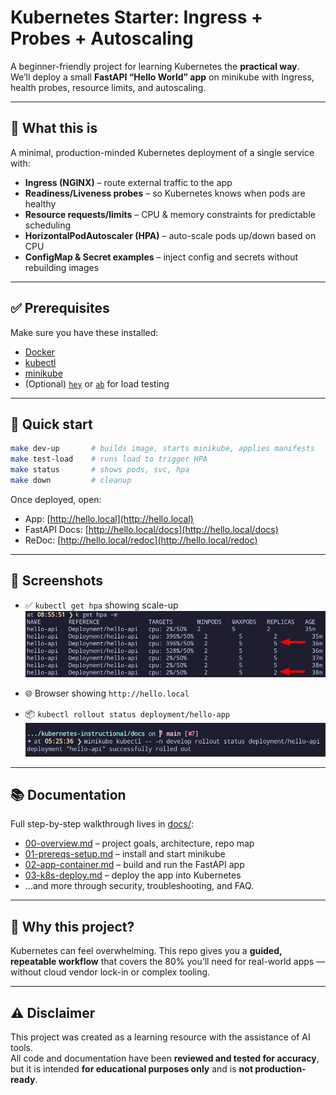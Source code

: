 # Kubernetes Starter: Ingress + Probes + Autoscaling

A beginner-friendly project for learning Kubernetes the **practical way**.  
We’ll deploy a small **FastAPI “Hello World” app** on minikube with Ingress, health probes, resource limits, and autoscaling.

---

## 🚀 What this is

A minimal, production-minded Kubernetes deployment of a single service with:

- **Ingress (NGINX)** – route external traffic to the app  
- **Readiness/Liveness probes** – so Kubernetes knows when pods are healthy  
- **Resource requests/limits** – CPU & memory constraints for predictable scheduling  
- **HorizontalPodAutoscaler (HPA)** – auto-scale pods up/down based on CPU  
- **ConfigMap & Secret examples** – inject config and secrets without rebuilding images  

---

## ✅ Prerequisites

Make sure you have these installed:

- [Docker](https://docs.docker.com/get-docker/)  
- [kubectl](https://kubernetes.io/docs/tasks/tools/)  
- [minikube](https://minikube.sigs.k8s.io/docs/start/)  
- (Optional) [`hey`](https://github.com/rakyll/hey) or [`ab`](https://httpd.apache.org/docs/2.4/programs/ab.html) for load testing  

---

## 🏃 Quick start

```bash
make dev-up       # builds image, starts minikube, applies manifests
make test-load    # runs load to trigger HPA
make status       # shows pods, svc, hpa
make down         # cleanup
```

Once deployed, open:

- App: [http://hello.local](http://hello.local)  
- FastAPI Docs: [http://hello.local/docs](http://hello.local/docs)  
- ReDoc: [http://hello.local/redoc](http://hello.local/redoc)  

---

## 📸 Screenshots

- ✅ `kubectl get hpa` showing scale-up
![HPA Screenshot](./docs/images/hpa.png)

- 🌐 Browser showing `http://hello.local`


- 📦 `kubectl rollout status deployment/hello-app` 
![Rollout Screenshot](./docs/images/rollout.png)  
 

---

## 📚 Documentation

Full step-by-step walkthrough lives in [docs/](./docs):

- [00-overview.md](./docs/00-overview.md) – project goals, architecture, repo map  
- [01-prereqs-setup.md](./docs/01-prereqs-setup.md) – install and start minikube  
- [02-app-container.md](./docs/02-app-container.md) – build and run the FastAPI app  
- [03-k8s-deploy.md](./docs/03-k8s-deploy.md) – deploy the app into Kubernetes  
- …and more through security, troubleshooting, and FAQ.  

---

## 🙌 Why this project?

Kubernetes can feel overwhelming. This repo gives you a **guided, repeatable workflow** that covers the 80% you’ll need for real-world apps — without cloud vendor lock-in or complex tooling.

---

## ⚠️ Disclaimer

This project was created as a learning resource with the assistance of AI tools.  
All code and documentation have been **reviewed and tested for accuracy**,  
but it is intended **for educational purposes only** and is **not production-ready**.

